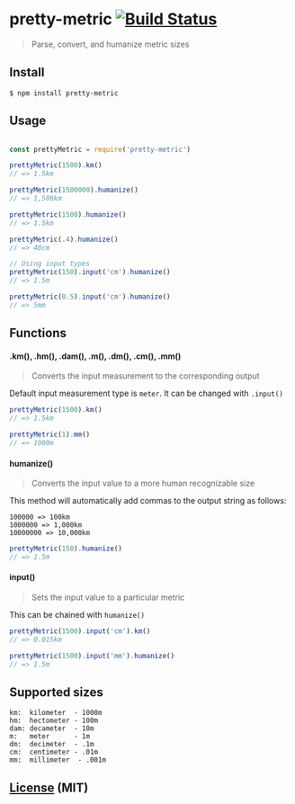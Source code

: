 # pretty-metric [![Build Status](https://travis-ci.org/stevelacy/pretty-metric.svg?branch=master)](https://travis-ci.org/stevelacy/pretty-metric)

> Parse, convert, and humanize metric sizes

## Install

```shell
$ npm install pretty-metric
```
## Usage

```js

const prettyMetric = require('pretty-metric')

prettyMetric(1500).km()
// => 1.5km

prettyMetric(1500000).humanize()
// => 1,500km

prettyMetric(1500).humanize()
// => 1.5km

prettyMetric(.4).humanize()
// => 40cm

// Using input types
prettyMetric(150).input('cm').humanize()
// => 1.5m

prettyMetric(0.5).input('cm').humanize()
// => 5mm

```

## Functions

#### .km(), .hm(), .dam(), .m(), .dm(), .cm(), .mm()
> Converts the input measurement to the corresponding output

Default input measurement type is `meter`. It can be changed with `.input()`

```js
prettyMetric(1500).km()
// => 1.5km

prettyMetric(1).mm()
// => 1000m
```

#### humanize()
> Converts the input value to a more human recognizable size

This method will automatically add commas to the output string as follows:
```
100000 => 100km
1000000 => 1,000km
10000000 => 10,000km
```

```js
prettyMetric(150).humanize()
// => 1.5m

```

#### input()
> Sets the input value to a particular metric

This can be chained with `humanize()`

```js
prettyMetric(1500).input('cm').km()
// => 0.015km

prettyMetric(1500).input('mm').humanize()
// => 1.5m
```

## Supported sizes

```
km:  kilometer  - 1000m
hm:  hectometer - 100m
dam: decameter  - 10m
m:   meter      - 1m
dm:  decimeter  - .1m
cm:  centimeter - .01m
mm:  millimeter  - .001m

```

## [License](LICENSE) (MIT)

